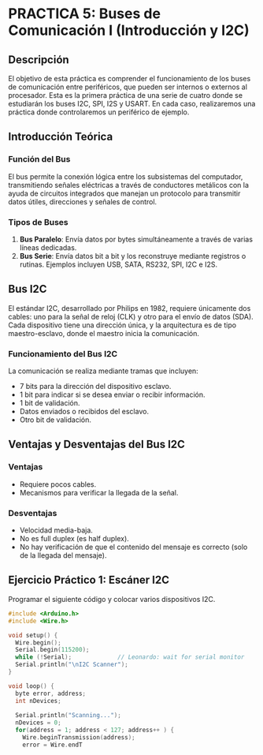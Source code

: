 # PRACTICA 5: Buses de Comunicación I (Introducción y I2C)

## Descripción
El objetivo de esta práctica es comprender el funcionamiento de los buses de comunicación entre periféricos, que pueden ser internos o externos al procesador. Esta es la primera práctica de una serie de cuatro donde se estudiarán los buses I2C, SPI, I2S y USART. En cada caso, realizaremos una práctica donde controlaremos un periférico de ejemplo.

## Introducción Teórica

### Función del Bus
El bus permite la conexión lógica entre los subsistemas del computador, transmitiendo señales eléctricas a través de conductores metálicos con la ayuda de circuitos integrados que manejan un protocolo para transmitir datos útiles, direcciones y señales de control.

### Tipos de Buses
1. **Bus Paralelo**: Envía datos por bytes simultáneamente a través de varias líneas dedicadas.
2. **Bus Serie**: Envía datos bit a bit y los reconstruye mediante registros o rutinas. Ejemplos incluyen USB, SATA, RS232, SPI, I2C e I2S.

## Bus I2C
El estándar I2C, desarrollado por Philips en 1982, requiere únicamente dos cables: uno para la señal de reloj (CLK) y otro para el envío de datos (SDA). Cada dispositivo tiene una dirección única, y la arquitectura es de tipo maestro-esclavo, donde el maestro inicia la comunicación.

### Funcionamiento del Bus I2C
La comunicación se realiza mediante tramas que incluyen:
- 7 bits para la dirección del dispositivo esclavo.
- 1 bit para indicar si se desea enviar o recibir información.
- 1 bit de validación.
- Datos enviados o recibidos del esclavo.
- Otro bit de validación.

## Ventajas y Desventajas del Bus I2C

### Ventajas
- Requiere pocos cables.
- Mecanismos para verificar la llegada de la señal.

### Desventajas
- Velocidad media-baja.
- No es full duplex (es half duplex).
- No hay verificación de que el contenido del mensaje es correcto (solo de la llegada del mensaje).

## Ejercicio Práctico 1: Escáner I2C
Programar el siguiente código y colocar varios dispositivos I2C.

```cpp
#include <Arduino.h> 
#include <Wire.h> 

void setup() { 
  Wire.begin(); 
  Serial.begin(115200); 
  while (!Serial);             // Leonardo: wait for serial monitor 
  Serial.println("\nI2C Scanner"); 
} 

void loop() { 
  byte error, address; 
  int nDevices; 
  
  Serial.println("Scanning..."); 
  nDevices = 0; 
  for(address = 1; address < 127; address++ ) { 
    Wire.beginTransmission(address); 
    error = Wire.endT
